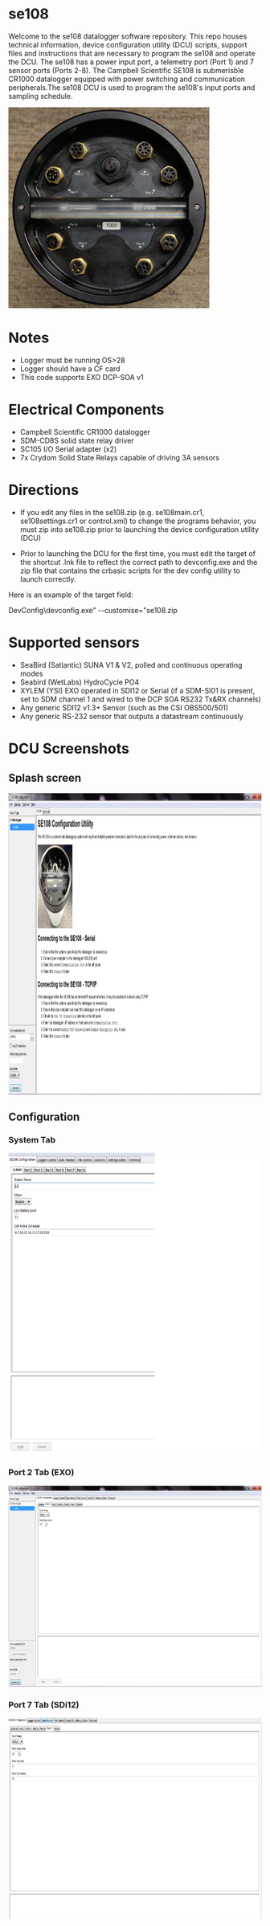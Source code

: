 # se108
Welcome to the se108 datalogger software repository. This repo houses technical information, device configuration utility (DCU) scripts, support files and instructions that are necessary to program the se108 and operate the DCU. The se108 has a power input port, a telemetry port (Port 1) and 7 sensor ports (Ports 2-8). The Campbell Scientific SE108 is submerisble CR1000 datalogger equipped with power switching and communication peripherals.The se108 DCU is used to program the se108's input ports and sampling schedule.

<img src="https://github.com/OneGneissGuy/CSI-se108/blob/master/images/se108-bh.jpg" width="400" height="400">

# Notes

- Logger must be running OS>28
- Logger should have a CF card
- This code supports EXO DCP-SOA v1

# Electrical Components

- Campbell Scientific CR1000 datalogger
- SDM-CD8S solid state relay driver
- SC105 I/O Serial adapter (x2)
- 7x Crydom Solid State Relays capable of driving 3A sensors

# Directions

- If you edit any files in the se108.zip (e.g. se108main.cr1, se108settings.cr1 or control.xml) to change the programs behavior, you must zip into se108.zip prior to launching the device configuration utility (DCU)

- Prior to launching the DCU for the first time, you must edit the target of the shortcut .lnk file to reflect the correct path to devconfig.exe and the zip file that contains the crbasic scripts for the dev config utility to launch correctly. 

Here is an example of the target field:

DevConfig\devconfig.exe" --customise="se108.zip

# Supported sensors

- SeaBird (Satlantic) SUNA V1 & V2, polled and continuous operating modes
- Seabird (WetLabs) HydroCycle PO4
- XYLEM (YSI) EXO operated in SDI12 or Serial (if a SDM-SI01 is present, set to SDM channel 1 and wired to the  DCP SOA RS232 Tx&RX channels) 
- Any generic SDI12 v1.3+ Sensor (such as the CSI OBS500/501)
- Any generic RS-232 sensor that outputs a datastream continuously 

# DCU Screenshots

## Splash screen

<img src="https://github.com/OneGneissGuy/CSI-se108/blob/master/images/se108-config-splash.jpg" width="900" height="600">

## Configuration

### System Tab

<img src="https://github.com/OneGneissGuy/CSI-se108/blob/master/images/se108-config.png" width="800" height="600">

### Port 2 Tab (EXO)

<img src="https://github.com/OneGneissGuy/CSI-se108/blob/master/images/se108-config-port2-exo2.jpg" width="800" height="400">

### Port 7 Tab (SDi12)

<img src="https://github.com/OneGneissGuy/CSI-se108/blob/master/images/se108-config-port7.png" width="800" height="400">
